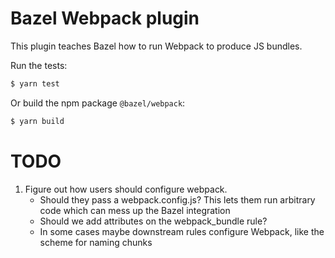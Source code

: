 # Bazel Webpack plugin

This plugin teaches Bazel how to run Webpack to produce JS bundles.

Run the tests:

```sh
$ yarn test
```

Or build the npm package `@bazel/webpack`:

```sh
$ yarn build
```

# TODO

1. Figure out how users should configure webpack.
    - Should they pass a webpack.config.js? This lets them run arbitrary code which can mess up the Bazel integration
    - Should we add attributes on the webpack_bundle rule?
    - In some cases maybe downstream rules configure Webpack, like the scheme for naming chunks
